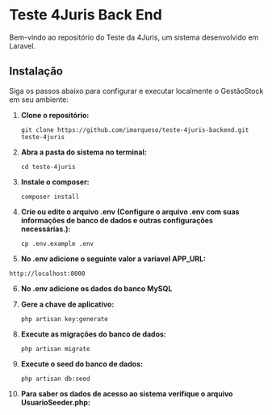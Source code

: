 # Teste 4Juris Back End

Bem-vindo ao repositório do Teste da 4Juris, um sistema desenvolvido em Laravel.

## Instalação

Siga os passos abaixo para configurar e executar localmente o GestãoStock em seu ambiente:

1. **Clone o repositório:**

   ```git clone https://github.com/imarqueso/teste-4juris-backend.git teste-4juris```

2. **Abra a pasta do sistema no terminal:**

   ```cd teste-4juris```
   
3. **Instale o composer:**

   ```composer install```

4. **Crie ou edite o arquivo .env (Configure o arquivo .env com suas informações de banco de dados e outras configurações necessárias.):**

   ```cp .env.example .env```

5. **No .env adicione o seguinte valor a variavel APP_URL:**

  ```http://localhost:8000```

6. **No .env adicione os dados do banco MySQL**

7. **Gere a chave de aplicativo:**

   ```php artisan key:generate```

8. **Execute as migrações do banco de dados:**

   ```php artisan migrate```

9. **Execute o seed do banco de dados:**

   ```php artisan db:seed```

10. **Para saber os dados de acesso ao sistema verifique o arquivo UsuarioSeeder.php:**



